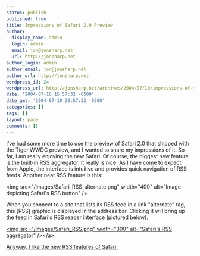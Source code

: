 ```yaml
---
status: publish
published: true
title: Impressions of Safari 2.0 Preview
author:
  display_name: admin
  login: admin
  email: jon@jonsharp.net
  url: http://jonsharp.net
author_login: admin
author_email: jon@jonsharp.net
author_url: http://jonsharp.net
wordpress_id: 24
wordpress_url: http://jonsharp.net/archives/2004/07/10/impressions-of-safari-20-preview/
date: '2004-07-10 15:57:32 -0500'
date_gmt: '2004-07-10 20:57:32 -0500'
categories: []
tags: []
layout: page
comments: []
---
```

I've had some more time to use the preview of Safari 2.0 that shipped with the Tiger WWDC preview, and I wanted to share my impressions of it.  So far, I am really enjoying the new Safari.  Of course, the biggest new feature is the built-in RSS aggregator.  It really is nice.  As I have come to expect from Apple, the interface is intuitive and provides quick navigation of RSS feeds.  Another neat RSS feature is this:

<img src="&#47;images&#47;Safari_RSS_alternate.png" width="400" alt="Image depicting Safari's RSS button" &#47;>

When you connect to a site that lists its RSS feed in a link "alternate" tag, this [RSS] graphic is displayed in the address bar.  Clicking it will bring up the feed in Safari's RSS reader interface (pictured below).

<a href="&#47;images&#47;Safari_RSS.png"><img src="&#47;images&#47;Safari_RSS.png" width="300" alt="Safari's RSS aggregator" &#47;><&#47;a>

Anyway, I like the new RSS features of Safari.
